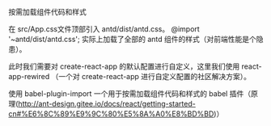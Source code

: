 




按需加载组件代码和样式

在 src/App.css文件顶部引入 antd/dist/antd.css。
  @import '~antd/dist/antd.css';
实际上加载了全部的 antd 组件的样式（对前端性能是个隐患）。

此时我们需要对 create-react-app 的默认配置进行自定义，这里我们使用 react-app-rewired （一个对 create-react-app 进行自定义配置的社区解决方案）。

使用 babel-plugin-import 一个用于按需加载组件代码和样式的 babel 插件（原理(http://ant-design.gitee.io/docs/react/getting-started-cn#%E6%8C%89%E9%9C%80%E5%8A%A0%E8%BD%BD)）









